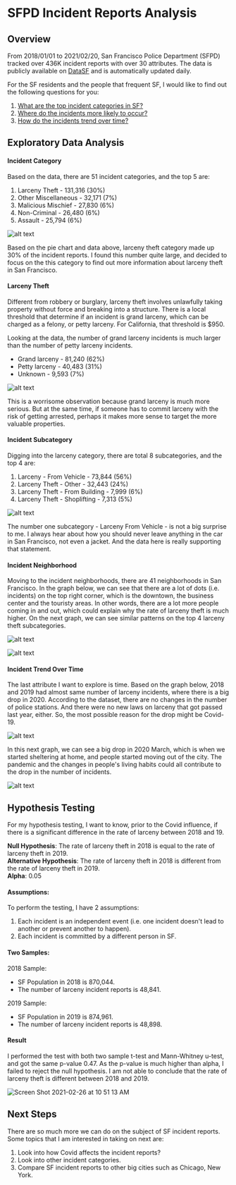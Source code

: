 # SFPD Incident Reports Analysis

## Overview
From 2018/01/01 to 2021/02/20, San Francisco Police Department (SFPD) tracked over 436K incident reports with over 30 attributes. The data is publicly available on [DataSF](https://data.sfgov.org/Public-Safety/Police-Department-Incident-Reports-2018-to-Present/wg3w-h783) and is automatically updated daily.

For the SF residents and the people that frequent SF, I would like to find out the following questions for you:
1. [What are the top incident categories in SF?](#incident-category)
2. [Where do the incidents more likely to occur?](#incident-neighborhood)
3. [How do the incidents trend over time?](#incident-trend-over-time)


## Exploratory Data Analysis
#### Incident Category
Based on the data, there are 51 incident categories, and the top 5 are:
1. Larceny Theft - 131,316 (30%)
2. Other Miscellaneous - 32,171 (7%)
3. Malicious Mischief - 27,830 (6%)
4. Non-Criminal - 26,480 (6%)
5. Assault - 25,794 (6%)

![alt text](https://github.com/yenholaivy/SFPD-Incident-Reports-Analysis/blob/main/img/incident-category-pie.png)
 
Based on the pie chart and data above, larceny theft category made up 30% of the incident reports. I found this number quite large, and decided to focus on the this category to find out more information about larceny theft in San Francisco.


#### Larceny Theft
Different from robbery or burglary, larceny theft involves unlawfully taking property without force and breaking into a structure. There is a local threshold that determine if an incident is grand larceny, which can be charged as a felony, or petty larceny. For California, that threshold is $950.

Looking at the data, the number of grand larceny incidents is much larger than the number of petty larceny incidents.
- Grand larceny - 81,240 (62%)
- Petty larceny - 40,483 (31%)
- Unknown - 9,593 (7%)

![alt text](https://github.com/yenholaivy/SFPD-Incident-Reports-Analysis/blob/main/img/larceny-amount-bar.png)

This is a worrisome observation because grand larceny is much more serious. But at the same time, if someone has to commit larceny with the risk of getting arrested, perhaps it makes more sense to target the more valuable properties. 


#### Incident Subcategory
Digging into the larceny category, there are total 8 subcategories, and the top 4 are:
1. Larceny - From Vehicle - 73,844 (56%)
2. Larceny Theft - Other - 32,443 (24%)
3. Larceny Theft - From Building - 7,999 (6%)
4. Larceny Theft - Shoplifting - 7,313 (5%)

![alt text](https://github.com/yenholaivy/SFPD-Incident-Reports-Analysis/blob/main/img/larceny-subcat-pie.png)

The number one subcategory - Larceny From Vehicle - is not a big surprise to me. I always hear about how you should never leave anything in the car in San Francisco, not even a jacket. And the data here is really supporting that statement. 


#### Incident Neighborhood
Moving to the incident neighborhoods, there are 41 neighborhoods in San Francisco. In the graph below, we can see that there are a lot of dots (i.e. incidents) on the top right corner, which is the downtown, the business center and the touristy areas. In other words, there are a lot more people coming in and out, which could explain why the rate of larceny theft is much higher. On the next graph, we can see similar patterns on the top 4 larceny theft subcategories.


![alt text](https://github.com/yenholaivy/SFPD-Incident-Reports-Analysis/blob/main/img/neighborhood.png)

![alt text](https://github.com/yenholaivy/SFPD-Incident-Reports-Analysis/blob/main/img/nbhood-subcat.png)



#### Incident Trend Over Time
The last attribute I want to explore is time. Based on the graph below, 2018 and 2019 had almost same number of larceny incidents, where there is a big drop in 2020. According to the dataset, there are no changes in the number of police stations. And there were no new laws on larceny that got passed last year, either. So, the most possible reason for the drop might be Covid-19.

![alt text](https://github.com/yenholaivy/SFPD-Incident-Reports-Analysis/blob/main/img/larceny-year-bar.png)

In this next graph, we can see a big drop in 2020 March, which is when we started sheltering at home, and people started moving out of the city. The pandemic and the changes in people's living habits could all contribute to the drop in the number of incidents.

![alt text](https://github.com/yenholaivy/SFPD-Incident-Reports-Analysis/blob/main/img/larceny-month-bar.png)

## Hypothesis Testing
For my hypothesis testing, I want to know, prior to the Covid influence, if there is a significant difference in the rate of larceny between 2018 and 19. 

<b> Null Hypothesis</b>: The rate of larceny theft in 2018 is equal to the rate of larceny theft in 2019. </br>
<b> Alternative Hypothesis</b>: The rate of larceny theft in 2018 is different from the rate of larceny theft in 2019. </br>
<b> Alpha</b>: 0.05

#### Assumptions:
To perform the testing, I have 2 assumptions: 
1. Each incident is an independent event (i.e. one incident doesn't lead to another or prevent another to happen).
2. Each incident is committed by a different person in SF.


#### Two Samples:
2018 Sample: 
- SF Population in 2018 is 870,044.
- The number of larceny incident reports is 48,841.

2019 Sample: 
- SF Population in 2019 is 874,961.
- The number of larceny incident reports is 48,898.

#### Result
I performed the test with both two sample t-test and Mann-Whitney u-test, and got the same p-value 0.47. As the p-value is much higher than alpha, I failed to reject the null hypothesis. I am not able to conclude that the rate of larceny theft is different between 2018 and 2019.

![Screen Shot 2021-02-26 at 10 51 13 AM](https://user-images.githubusercontent.com/77142026/109352283-68ae9500-782f-11eb-9cbd-de633fcb8bbb.png)


## Next Steps
There are so much more we can do on the subject of SF incident reports. Some topics that I am interested in taking on next are:
1. Look into how Covid affects the incident reports?
2. Look into other incident categories.
3. Compare SF incident reports to other big cities such as Chicago, New York.
